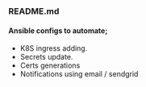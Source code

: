 ### README.md 



#### Ansible configs to automate;
* K8S ingress adding.
* Secrets update.
* Certs generations 
* Notifications using email / sendgrid
